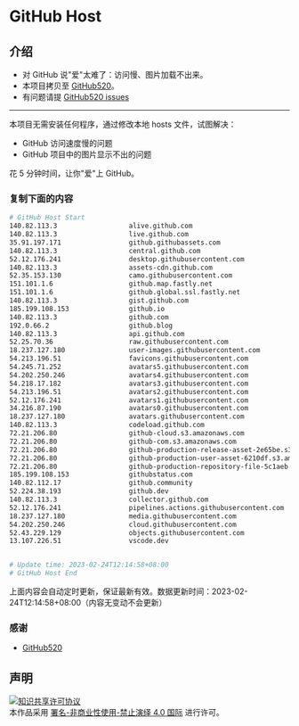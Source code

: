# GitHub Host
## 介绍
- 对 GitHub 说"爱"太难了：访问慢、图片加载不出来。
- 本项目拷贝至 [GitHub520](https://github.com/521xueweihan/GitHub520)。
- 有问题请提 [GitHub520 issues](https://github.com/521xueweihan/GitHub520/issues/new)

---

本项目无需安装任何程序，通过修改本地 hosts 文件，试图解决：
- GitHub 访问速度慢的问题
- GitHub 项目中的图片显示不出的问题

花 5 分钟时间，让你"爱"上 GitHub。

### 复制下面的内容
```bash
# GitHub Host Start
140.82.113.3                  alive.github.com
140.82.113.3                  live.github.com
35.91.197.171                 github.githubassets.com
140.82.113.3                  central.github.com
52.12.176.241                 desktop.githubusercontent.com
140.82.113.3                  assets-cdn.github.com
52.35.153.130                 camo.githubusercontent.com
151.101.1.6                   github.map.fastly.net
151.101.1.6                   github.global.ssl.fastly.net
140.82.113.3                  gist.github.com
185.199.108.153               github.io
140.82.113.3                  github.com
192.0.66.2                    github.blog
140.82.113.3                  api.github.com
52.25.70.36                   raw.githubusercontent.com
18.237.127.180                user-images.githubusercontent.com
54.213.196.51                 favicons.githubusercontent.com
54.245.71.252                 avatars5.githubusercontent.com
54.202.250.246                avatars4.githubusercontent.com
54.218.17.182                 avatars3.githubusercontent.com
54.213.196.51                 avatars2.githubusercontent.com
52.12.176.241                 avatars1.githubusercontent.com
34.216.87.190                 avatars0.githubusercontent.com
18.237.127.180                avatars.githubusercontent.com
140.82.113.3                  codeload.github.com
72.21.206.80                  github-cloud.s3.amazonaws.com
72.21.206.80                  github-com.s3.amazonaws.com
72.21.206.80                  github-production-release-asset-2e65be.s3.amazonaws.com
72.21.206.80                  github-production-user-asset-6210df.s3.amazonaws.com
72.21.206.80                  github-production-repository-file-5c1aeb.s3.amazonaws.com
185.199.108.153               githubstatus.com
140.82.112.17                 github.community
52.224.38.193                 github.dev
140.82.113.3                  collector.github.com
52.12.176.241                 pipelines.actions.githubusercontent.com
18.237.127.180                media.githubusercontent.com
54.202.250.246                cloud.githubusercontent.com
52.43.229.129                 objects.githubusercontent.com
13.107.226.51                 vscode.dev


# Update time: 2023-02-24T12:14:58+08:00
# GitHub Host End

```
上面内容会自动定时更新，保证最新有效。数据更新时间：2023-02-24T12:14:58+08:00（内容无变动不会更新）

### 感谢

- [GitHub520](https://github.com/521xueweihan/GitHub520)

## 声明
<a rel="license" href="https://creativecommons.org/licenses/by-nc-nd/4.0/deed.zh"><img alt="知识共享许可协议" style="border-width: 0" src="https://licensebuttons.net/l/by-nc-nd/4.0/88x31.png"></a><br>本作品采用 <a rel="license" href="https://creativecommons.org/licenses/by-nc-nd/4.0/deed.zh">署名-非商业性使用-禁止演绎 4.0 国际</a> 进行许可。